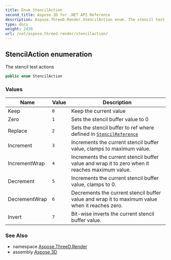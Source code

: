 ```yaml
---
title: Enum StencilAction
second_title: Aspose.3D for .NET API Reference
description: Aspose.ThreeD.Render.StencilAction enum. The stencil test actions
type: docs
weight: 2430
url: /net/aspose.threed.render/stencilaction/
---
```

## StencilAction enumeration

The stencil test actions

```csharp
public enum StencilAction
```

### Values

| Name | Value | Description |
| --- | --- | --- |
| Keep | `0` | Keep the current value |
| Zero | `1` | Sets the stencil buffer value to 0 |
| Replace | `2` | Sets the stencil buffer to ref where defined in [`StencilReference`](../renderstate/stencilreference/) |
| Increment | `3` | Increments the current stencil buffer value, clamps to maximum value. |
| IncrementWrap | `4` | Increments the current stencil buffer value and wrap it to zero when it reaches maximum value. |
| Decrement | `5` | Increments the current stencil buffer value, clamps to 0. |
| DecrementWrap | `6` | Decrements the current stencil buffer value and wrap it to maximum value when it reaches zero. |
| Invert | `7` | Bit-wise inverts the current stencil buffer value. |

### See Also

* namespace [Aspose.ThreeD.Render](../../aspose.threed.render/)
* assembly [Aspose.3D](../../)


